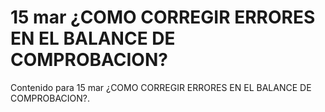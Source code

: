 # 15 mar  ¿COMO CORREGIR ERRORES EN EL BALANCE DE COMPROBACION?

Contenido para 15 mar  ¿COMO CORREGIR ERRORES EN EL BALANCE DE COMPROBACION?.